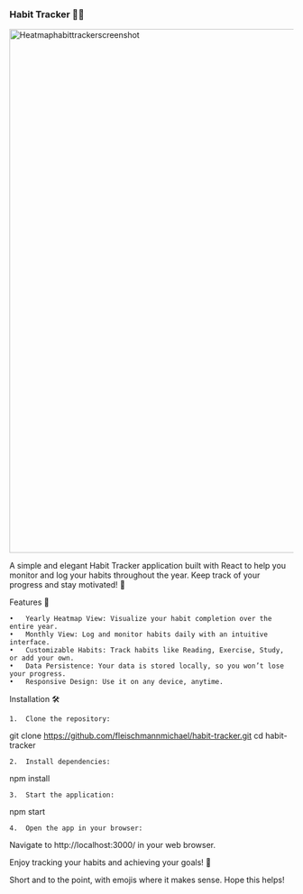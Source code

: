### Habit Tracker 📆✨

<img width="930" alt="Heatmaphabittrackerscreenshot" src="https://github.com/user-attachments/assets/57fb5f45-d154-424a-ad41-e692db73b41c">


A simple and elegant Habit Tracker application built with React to help you monitor and log your habits throughout the year. Keep track of your progress and stay motivated! 💪

Features 🚀

	•	Yearly Heatmap View: Visualize your habit completion over the entire year.
	•	Monthly View: Log and monitor habits daily with an intuitive interface.
	•	Customizable Habits: Track habits like Reading, Exercise, Study, or add your own.
	•	Data Persistence: Your data is stored locally, so you won’t lose your progress.
	•	Responsive Design: Use it on any device, anytime.

Installation 🛠️

	1.	Clone the repository:

git clone https://github.com/fleischmannmichael/habit-tracker.git
cd habit-tracker


	2.	Install dependencies:

npm install


	3.	Start the application:

npm start


	4.	Open the app in your browser:
Navigate to http://localhost:3000/ in your web browser.

Enjoy tracking your habits and achieving your goals! 🎯

Short and to the point, with emojis where it makes sense. Hope this helps!
